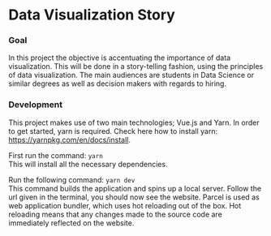 # Data Visualization Story
### Goal
In this project the objective is accentuating the importance of data visualization. This will be done in a story-telling fashion, using the principles of data visualization. The main audiences are students in Data Science or similar degrees as well as decision makers with regards to hiring.

### Development
This project makes use of two main technologies; Vue.js and Yarn. In order to get started, yarn is required. Check here how to install yarn: https://yarnpkg.com/en/docs/install.

First run the command: `yarn`<br>
This will install all the necessary dependencies.

Run the following command: `yarn dev`<br>
This command builds the application and spins up a local server. Follow the url given in the terminal, you should now see the website. Parcel is used as web application bundler, which uses hot reloading out of the box. Hot reloading means that any changes made to the source code are immediately reflected on the website. 
